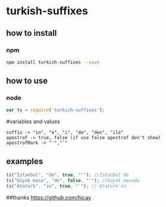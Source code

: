 # turkish-suffixes

## how to install

### npm
```sh
npm install turkish-suffixes --save
```

## how to use
### node
```js
var ts = require('turkish-suffixes');
```

#variables and values
```text
suffix -> "in", "e", "i", "de", "den", "ile"
apostrof -> true, false (if use false apostrof don't show)
apostrofMark -> "'","`"
```

## examples
```js
ts("İstanbul", "de", true, "'"); //İstanbul'da
ts("büyük masa", "de", false, "'"); //büyük masada
ts("Atatürk", "in", true, "`"); // Atatürk`ün
```

##thanks
https://github.com/hicay